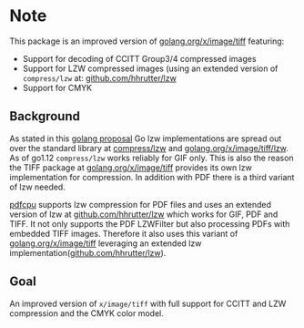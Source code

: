  # Note

This package is an improved version of [golang.org/x/image/tiff](https://github.com/golang/image/tree/master/tiff) featuring:

* Support for decoding of CCITT Group3/4 compressed images
* Support for LZW compressed images (using an extended version of `compress/lzw` at: [github.com/hhrutter/lzw](https://github.com/hhrutter/lzw)
* Support for CMYK


## Background

As stated in this [golang proposal](https://github.com/golang/go/issues/25409) Go lzw implementations are spread out over the standard library at [compress/lzw](https://github.com/golang/go/tree/master/src/compress/lzw) and [golang.org/x/image/tiff/lzw](https://github.com/golang/image/tree/master/tiff/lzw). As of go1.12 `compress/lzw` works reliably for GIF only. This is also the reason the TIFF package at [golang.org/x/image/tiff](https://github.com/golang/image/tree/master/tiff) provides its own lzw implementation for compression. In addition with PDF there is a third variant of lzw needed.

[pdfcpu](https://github.com/pdfcpu/pdfcpu) supports lzw compression for PDF files and uses an extended version of lzw at [github.com/hhrutter/lzw](https://github.com/hhrutter/lzw) which works for GIF, PDF and TIFF. It not only supports the PDF LZWFilter but also processing PDFs with embedded TIFF images. Therefore it also uses this variant of [golang.org/x/image/tiff](https://github.com/golang/image/tree/master/tiff) leveraging an extended lzw implementation([github.com/hhrutter/lzw](https://github.com/hhrutter/lzw)).

## Goal

An improved version of `x/image/tiff` with full support for CCITT and LZW compression and the CMYK color model.

